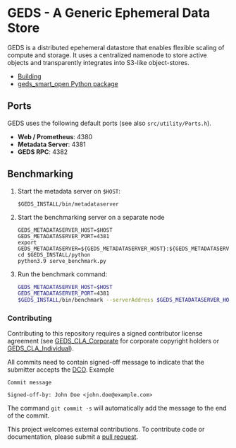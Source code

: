 # GEDS - A Generic Ephemeral Data Store

GEDS is a distributed epehemeral datastore that enables flexible scaling of compute and storage. It uses a centralized namenode to store active objects and transparently integrates into S3-like object-stores.

- [Building](doc/BUILDING.md)
- [geds_smart_open Python package](src/python/geds_smart_open/README.md)

## Ports

GEDS uses the following default ports (see also `src/utility/Ports.h`).
- **Web / Prometheus**: 4380
- **Metadata Server**: 4381
- **GEDS RPC**: 4382

## Benchmarking

1. Start the metadata server on `$HOST`:
   ```
   $GEDS_INSTALL/bin/metadataserver
   ```
2. Start the benchmarking server on a separate node
   ```
   GEDS_METADATASERVER_HOST=$HOST
   GEDS_METADATASERVER_PORT=4381
   export GEDS_METADATASERVER=${GEDS_METADATASERVER_HOST}:${GEDS_METADATASERVER_PORT}
   cd $GEDS_INSTALL/python
   python3.9 serve_benchmark.py
   ```
3. Run the benchmark command:
   ```bash
   GEDS_METADATASERVER_HOST=$HOST
   GEDS_METADATASERVER_PORT=4381
   $GEDS_INSTALL/bin/benchmark --serverAddress $GEDS_METADATASERVER_HOST --serverPort $GEDS_METADATASERVER_PORT --outputFile output.csv
   ```

### Contributing

Contributing to this repository requires a signed contributor license agreement (see [GEDS_CLA_Corporate](GEDS_CLA_Corporate.doc) for corporate copyright holders or [GEDS_CLA_Individual](GEDS_CLA_Individual.doc)).

All commits need to contain signed-off message to indicate that the submitter accepts the [DCO](DCO1.1.txt). Example
```
Commit message

Signed-off-by: John Doe <john.doe@example.com>
```
The command `git commit -s` will automatically add the message to the end of the commit.

This project welcomes external contributions. To contribute code or documentation, please submit a [pull request](https://github.com/IBM/GEDS/pulls).

